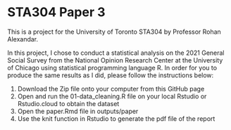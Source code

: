 # STA304 Paper 3
This is a project for the University of Toronto STA304 by Professor Rohan Alexandar.

In this project, I chose to conduct a statistical analysis on the 2021 General Social Survey from the National Opinion Research Center at the University of Chicago using statistical programming language R. In order for you to produce the same results as I did, please follow the instructions below:

1. Download the Zip file onto your computer from this GitHub page
2. Open and run the 01-data_cleaning.R file on your local Rstudio or Rstudio.cloud to obtain the dataset
3. Open the paper.Rmd file in outputs/paper
4. Use the knit function in Rstudio to generate the pdf file of the report
